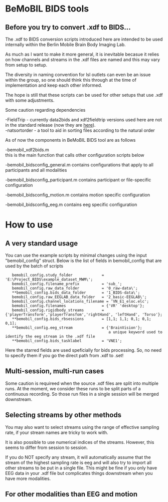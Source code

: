 # BeMoBIL BIDS tools  

## Before you try to convert .xdf to BIDS...  

The .xdf to BIDS conversion scripts introduced here are intended to be used internally within the Berlin Mobile Brain Body Imaging Lab.

As much as I want to make it more general, it is inevitable becasue it relies on how channels and streams in the .xdf files are named and this may vary from setup to setup.

The diversity in naming convention for lsl outlets can even be an issue within the group, so one should think this through at the time of implementation and keep each other informed. 

The hope is still that these scripts can be used for other setups that use .xdf with some adjustments. 

Some caution regarding dependencies 

-FieldTrip     - currently data2bids and xdf2fieldtrip versions used here are not in the standard release (now they are [here]( https://github.com/sjeung/fieldtrip/tree/motion2bids)).  
-natsortorder  - a tool to aid in sorting files according to the natural order 
  
As of now the components in BeMoBIL BIDS tool are as follows

-bemobil_xdf2bids.m  
  this is the main function that calls other configuration scripts below
  
-bemobil_bidsconfig_general.m
  contains configurations that apply to all participants and all modalities
  
-bemobil_bidsconfig_participant.m
  contains participant or file-specific configuration 
  
-bemobil_bidsconfig_motion.m
  contains motion specific configuration  
  
-bemobil_bidsconfig_eeg.m
  contains eeg specific configuration

# How to use 

## A very standard usage 

You can use the example scripts by minimal changes using the input "bemobil_config" struct. 
Below is the list of fields in bemobil_config that are used by the batch of scripts 

       bemobil_config.study_folder             = 'E:\Project_BIDS\example_dataset_MWM\';
       bemobil_config.filename_prefix          = 'sub_';
       bemobil_config.raw_data_folder          = '0_raw-data\';
       **bemobil_config.bids_data_folder       = '1_BIDS-data\'; 
       bemobil_config.raw_EEGLAB_data_folder   = '2_basic-EEGLAB\';
       bemobil_config.channel_locations_filename = 'VN_E1_eloc.elc'; 
       bemobil_config.filenames                = {'VR' 'desktop'}; 
       bemobil_config.rigidbody_streams        = {'playerTransform','playerTransfom','rightHand', 'leftHand', 'Torso'};
       **bemobil_config.bids_rbsessions        = [1,1; 1,1; 0,1; 0,1; 0,1]; 
       **bemobil_config.eeg_stream             = {'BrainVision'};
                                                  a unique keyword used to identify the eeg stream in the .xdf file             
       **bemobil_config.bids_tasklabel         = 'VNE1';

Here the starred fields are used speficially for bids processing.
So, no need to specify them if you go the direct path from .xdf to .set!

## Multi-session, multi-run cases

Some caution is requireed when the source .xdf files are split into multiple runs. 
At the moment, we consider these runs to be split parts of a continuous recording. 
So those run files in a single session will be merged downstream. 

## Selecting streams by other methods

You may also want to select streams using the range of effective sampling rate, if your stream names are tricky to work with.

It is also possible to use numerical indices of the streams. 
However, this seems to differ from session to session. 

If you do NOT specify any stream, it will automatically assume that the stream of the highest sampling rate is eeg and will also try to import all other streams to be put in a single file.
This might be fine if you only have EEG data in your .xdf file but complicates things downstream when you have more modalities. 

## For other modalities than EEG and motion 

